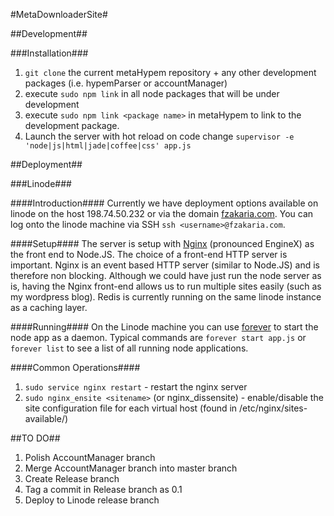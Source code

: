 #MetaDownloaderSite#

##Development##

###Installation###
1. `git clone` the current metaHypem repository + any other development packages (i.e. hypemParser or accountManager)
2.  execute `sudo npm link` in all node packages that will be under development
3.  execute `sudo npm link <package name>` in metaHypem to link to the development package.
4.  Launch the server with hot reload on code change `supervisor -e 'node|js|html|jade|coffee|css' app.js`

##Deployment##

###Linode###

####Introduction####
Currently we have deployment options available on linode on the host 198.74.50.232 or via the domain [fzakaria.com](http://fzakaria.com). You can log onto the linode machine via SSH
`ssh <username>@fzakaria.com`.

####Setup####
The server is setup with [Nginx](http://nginx.org/) (pronounced EngineX) as the front end to Node.JS. The choice of a front-end HTTP server is important. Nginx is an event based HTTP server (similar to Node.JS) and is therefore non blocking. Although we could have just run the node server as is, having the Nginx front-end allows us to run multiple sites easily (such as my wordpress blog).
Redis is currently running on the same linode instance as a caching layer.

####Running####
On the Linode machine you can use [forever](https://github.com/nodejitsu/forever) to start the node app as a daemon. Typical commands are `forever start app.js` or `forever list` to see a list of all running node applications.

####Common Operations####
1. `sudo service nginx restart` - restart the nginx server
2. `sudo nginx_ensite <sitename>` (or nginx_dissensite) - enable/disable the site configuration file for each virtual host (found in /etc/nginx/sites-available/)

##TO DO##
1. Polish AccountManager branch
2. Merge AccountManager branch into master branch
3. Create Release branch
4. Tag a commit in Release branch as 0.1
5. Deploy to Linode release branch 